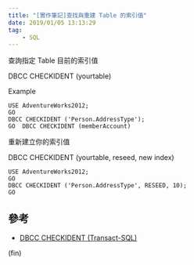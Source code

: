 ```yaml
---
title: "[實作筆記]查找與重建 Table 的索引值"
date: 2019/01/05 13:13:29
tag:
    - SQL
---
```


查詢指定 Table 目前的索引值

DBCC CHECKIDENT (yourtable)

Example

```
USE AdventureWorks2012;  
GO  
DBCC CHECKIDENT ('Person.AddressType');  
GO  DBCC CHECKIDENT (memberAccount)
```

重新建立你的索引值

DBCC CHECKIDENT (yourtable, reseed, new index)

```
USE AdventureWorks2012;  
GO  
DBCC CHECKIDENT ('Person.AddressType', RESEED, 10);  
GO  
```

## 參考

- [DBCC CHECKIDENT (Transact-SQL)](https://docs.microsoft.com/zh-tw/sql/t-sql/database-console-commands/dbcc-checkident-transact-sql?view=sql-server-2017)


(fin)